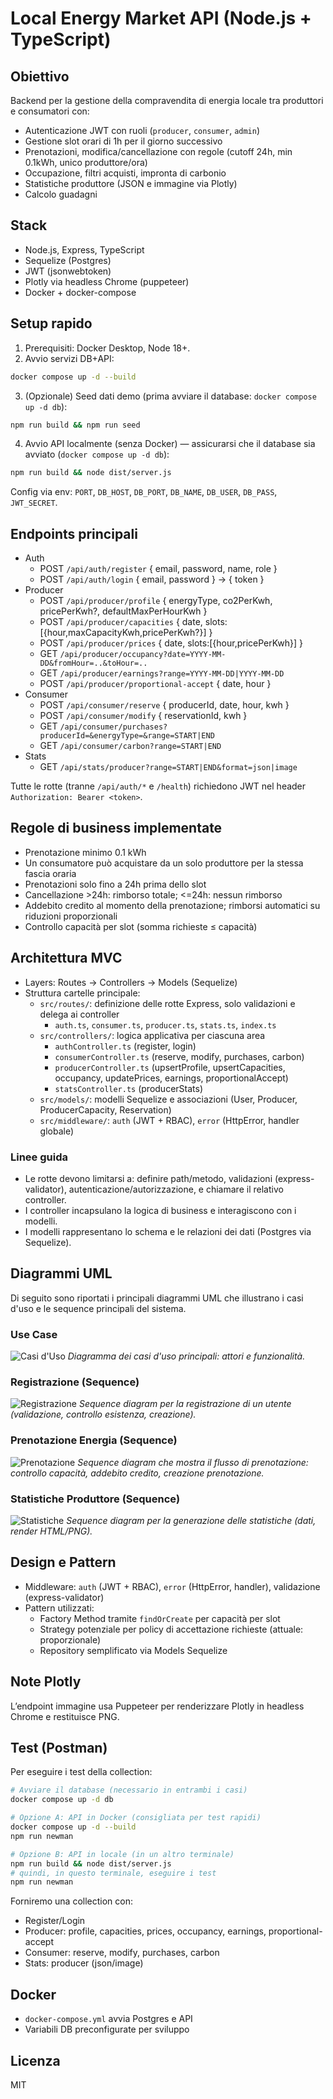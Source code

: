 # Local Energy Market API (Node.js + TypeScript)

## Obiettivo
Backend per la gestione della compravendita di energia locale tra produttori e consumatori con:
- Autenticazione JWT con ruoli (`producer`, `consumer`, `admin`)
- Gestione slot orari di 1h per il giorno successivo
- Prenotazioni, modifica/cancellazione con regole (cutoff 24h, min 0.1kWh, unico produttore/ora)
- Occupazione, filtri acquisti, impronta di carbonio
- Statistiche produttore (JSON e immagine via Plotly)
- Calcolo guadagni

## Stack
- Node.js, Express, TypeScript
- Sequelize (Postgres)
- JWT (jsonwebtoken)
- Plotly via headless Chrome (puppeteer)
- Docker + docker-compose

## Setup rapido
1. Prerequisiti: Docker Desktop, Node 18+.
2. Avvio servizi DB+API:
```bash
docker compose up -d --build
```
3. (Opzionale) Seed dati demo (prima avviare il database: `docker compose up -d db`):
```bash
npm run build && npm run seed
```
4. Avvio API localmente (senza Docker) — assicurarsi che il database sia avviato (`docker compose up -d db`):
```bash
npm run build && node dist/server.js
```
Config via env: `PORT`, `DB_HOST`, `DB_PORT`, `DB_NAME`, `DB_USER`, `DB_PASS`, `JWT_SECRET`.

## Endpoints principali
- Auth
  - POST `/api/auth/register` { email, password, name, role }
  - POST `/api/auth/login` { email, password } -> { token }
- Producer
  - POST `/api/producer/profile` { energyType, co2PerKwh, pricePerKwh?, defaultMaxPerHourKwh }
  - POST `/api/producer/capacities` { date, slots:[{hour,maxCapacityKwh,pricePerKwh?}] }
  - POST `/api/producer/prices` { date, slots:[{hour,pricePerKwh}] }
  - GET  `/api/producer/occupancy?date=YYYY-MM-DD&fromHour=..&toHour=..`
  - GET  `/api/producer/earnings?range=YYYY-MM-DD|YYYY-MM-DD`
  - POST `/api/producer/proportional-accept` { date, hour }
- Consumer
  - POST `/api/consumer/reserve` { producerId, date, hour, kwh }
  - POST `/api/consumer/modify` { reservationId, kwh }
  - GET  `/api/consumer/purchases?producerId=&energyType=&range=START|END`
  - GET  `/api/consumer/carbon?range=START|END`
- Stats
  - GET `/api/stats/producer?range=START|END&format=json|image`

Tutte le rotte (tranne `/api/auth/*` e `/health`) richiedono JWT nel header `Authorization: Bearer <token>`.

## Regole di business implementate
- Prenotazione minimo 0.1 kWh
- Un consumatore può acquistare da un solo produttore per la stessa fascia oraria
- Prenotazioni solo fino a 24h prima dello slot
- Cancellazione >24h: rimborso totale; <=24h: nessun rimborso
- Addebito credito al momento della prenotazione; rimborsi automatici su riduzioni proporzionali
- Controllo capacità per slot (somma richieste ≤ capacità)

## Architettura MVC
- Layers: Routes → Controllers → Models (Sequelize)
- Struttura cartelle principale:
  - `src/routes/`: definizione delle rotte Express, solo validazioni e delega ai controller
    - `auth.ts`, `consumer.ts`, `producer.ts`, `stats.ts`, `index.ts`
  - `src/controllers/`: logica applicativa per ciascuna area
    - `authController.ts` (register, login)
    - `consumerController.ts` (reserve, modify, purchases, carbon)
    - `producerController.ts` (upsertProfile, upsertCapacities, occupancy, updatePrices, earnings, proportionalAccept)
    - `statsController.ts` (producerStats)
  - `src/models/`: modelli Sequelize e associazioni (User, Producer, ProducerCapacity, Reservation)
  - `src/middleware/`: `auth` (JWT + RBAC), `error` (HttpError, handler globale)

### Linee guida
- Le rotte devono limitarsi a: definire path/metodo, validazioni (express-validator), autenticazione/autorizzazione, e chiamare il relativo controller.
- I controller incapsulano la logica di business e interagiscono con i modelli.
- I modelli rappresentano lo schema e le relazioni dei dati (Postgres via Sequelize).

## Diagrammi UML

Di seguito sono riportati i principali diagrammi UML che illustrano i casi d'uso e le sequence principali del sistema.

### Use Case
![Casi d'Uso](docs/Casi_Uso.png)
_Diagramma dei casi d'uso principali: attori e funzionalità._

### Registrazione (Sequence)
![Registrazione](docs/Registrazione.png)
_Sequence diagram per la registrazione di un utente (validazione, controllo esistenza, creazione)._ 

### Prenotazione Energia (Sequence)
![Prenotazione](docs/Prenotazione.png)
_Sequence diagram che mostra il flusso di prenotazione: controllo capacità, addebito credito, creazione prenotazione._

### Statistiche Produttore (Sequence)
![Statistiche](docs/Statistiche.png)
_Sequence diagram per la generazione delle statistiche (dati, render HTML/PNG)._ 

## Design e Pattern
- Middleware: `auth` (JWT + RBAC), `error` (HttpError, handler), validazione (express-validator)
- Pattern utilizzati:
  - Factory Method tramite `findOrCreate` per capacità per slot
  - Strategy potenziale per policy di accettazione richieste (attuale: proporzionale)
  - Repository semplificato via Models Sequelize

## Note Plotly
L’endpoint immagine usa Puppeteer per renderizzare Plotly in headless Chrome e restituisce PNG.

## Test (Postman)
Per eseguire i test della collection:
```bash
# Avviare il database (necessario in entrambi i casi)
docker compose up -d db

# Opzione A: API in Docker (consigliata per test rapidi)
docker compose up -d --build
npm run newman

# Opzione B: API in locale (in un altro terminale)
npm run build && node dist/server.js
# quindi, in questo terminale, eseguire i test
npm run newman
```

Forniremo una collection con:
- Register/Login
- Producer: profile, capacities, prices, occupancy, earnings, proportional-accept
- Consumer: reserve, modify, purchases, carbon
- Stats: producer (json/image)

## Docker
- `docker-compose.yml` avvia Postgres e API
- Variabili DB preconfigurate per sviluppo

## Licenza
MIT
